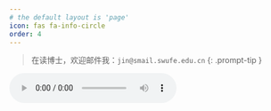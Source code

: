 ```yaml
---
# the default layout is 'page'
icon: fas fa-info-circle
order: 4
---
```


> 在读博士，欢迎邮件我：`jin@smail.swufe.edu.cn`
{: .prompt-tip }

<audio controls frameborder="no" border="0" marginwidth="0" marginheight="0" width=430 height=86 src="/welcome.wav">

